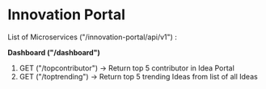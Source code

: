 # Innovation Portal

List of Microservices ("/innovation-portal/api/v1") :

**Dashboard ("/dashboard")**

1. GET ("/topcontributor") -> Return top 5 contributor in Idea Portal 
2. GET ("/toptrending") -> Return top 5 trending Ideas from list of all Ideas







